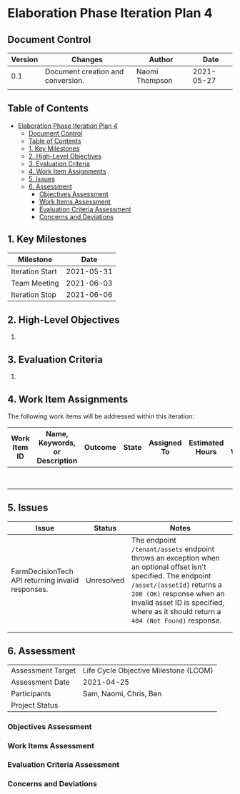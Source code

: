 # Elaboration Phase Iteration Plan 4

## Document Control

| Version | Changes                           | Author         | Date       |
| ------- | --------------------------------- | -------------- | ---------- |
| 0.1     | Document creation and conversion. | Naomi Thompson | 2021-05-27 |
|         |                                   |                |            |

## Table of Contents

- [Elaboration Phase Iteration Plan 4](#elaboration-phase-iteration-plan-4)
  - [Document Control](#document-control)
  - [Table of Contents](#table-of-contents)
  - [1. Key Milestones](#1-key-milestones)
  - [2. High-Level Objectives](#2-high-level-objectives)
  - [3. Evaluation Criteria](#3-evaluation-criteria)
  - [4. Work Item Assignments](#4-work-item-assignments)
  - [5. Issues](#5-issues)
  - [6. Assessment](#6-assessment)
    - [Objectives Assessment](#objectives-assessment)
    - [Work Items Assessment](#work-items-assessment)
    - [Evaluation Criteria Assessment](#evaluation-criteria-assessment)
    - [Concerns and Deviations](#concerns-and-deviations)

## 1. Key Milestones

| **Milestone**   | **Date**   |
| --------------- | ---------- |
| Iteration Start | 2021-05-31 |
| Team Meeting    | 2021-06-03 |
| Iteration Stop  | 2021-06-06 |

## 2. High-Level Objectives

1. 

## 3. Evaluation Criteria

1. 

## 4. Work Item Assignments

The following work items will be addressed within this iteration:

| **Work Item ID** | **Name, Keywords, or Description** | **Outcome** | **State** | **Assigned To** | **Estimated Hours** | **Hours Worked** | **Estimated Hours Remaining** |
| ---------------- | ---------------------------------- | ----------- | --------- | --------------- | ------------------- | ---------------- | ----------------------------- |
|                  |                                    |             |           |                 |                     |                  |                               |
|                  |                                    |             |           |                 |                     |                  |                               |
|                  |                                    |             |           |                 |                     |                  |                               |
|                  |                                    |             |           |                 |                     |                  |                               |
|                  |                                    |             |           |                 |                     |                  |                               |
|                  |                                    |             |           |                 |                     |                  |                               |
|                  |                                    |             |           |                 |                     |                  |                               |
|                  |                                    |             |           |                 |                     |                  |                               |

## 5. Issues

| **Issue**                                         | **Status** | **Notes**                                                    |
| ------------------------------------------------- | ---------- | ------------------------------------------------------------ |
| FarmDecisionTech API returning invalid responses. | Unresolved | The endpoint `/tenant/assets` endpoint throws an exception when an optional offset isn't specified. The endpoint `/asset/{assetId}` returns a `200 (OK)` response when an invalid asset ID is specified, where as it should return a `404 (Not Found)` response. |
|                                                   |            |                                                              |
|                                                   |            |                                                              |

## 6. Assessment

|                   |                                       |
| ----------------- | ------------------------------------- |
| Assessment Target | Life Cycle Objective Milestone (LCOM) |
| Assessment Date   | 2021-04-25                            |
| Participants      | Sam, Naomi, Chris, Ben                |
| Project Status    |                                       |

### Objectives Assessment



### Work Items Assessment



### Evaluation Criteria Assessment



### Concerns and Deviations

